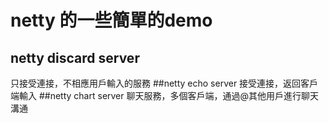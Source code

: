 # netty 的一些簡單的demo
## netty discard server
只接受連接，不相應用戶輸入的服務
##netty echo server
接受連接，返回客戶端輸入
##netty chart server
聊天服務，多個客戶端，通過@其他用戶進行聊天溝通
